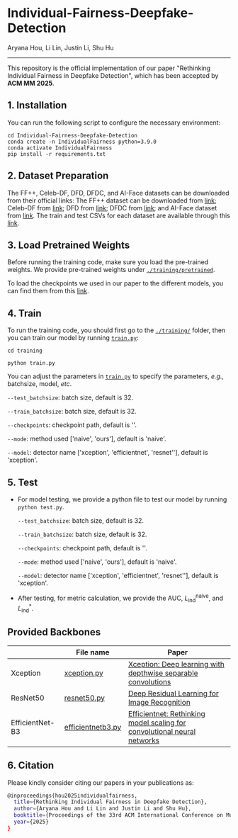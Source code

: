 # Individual-Fairness-Deepfake-Detection

Aryana Hou, Li Lin, Justin Li, Shu Hu
_________________

This repository is the official implementation of our paper "Rethinking Individual Fairness in Deepfake Detection", which has been accepted by **ACM MM 2025**.

## 1. Installation
You can run the following script to configure the necessary environment:

```
cd Individual-Fairness-Deepfake-Detection
conda create -n IndividualFairness python=3.9.0
conda activate IndividualFairness
pip install -r requirements.txt
```

## 2. Dataset Preparation

The FF++, Celeb-DF, DFD, DFDC, and AI-Face datasets can be downloaded from their official links: The FF++ dataset can be downloaded from [link](https://github.com/ondyari/FaceForensics/); Celeb-DF from [link](https://github.com/yuezunli/celeb-deepfakeforensics); DFD from [link](https://research.google/blog/contributing-data-to-deepfake-detection-research/); DFDC from [link](https://ai.meta.com/datasets/dfdc/); and AI-Face dataset from [link](https://github.com/Purdue-M2/AI-Face-FairnessBench). The train and test CSVs for each dataset are available through this [link](https://drive.google.com/drive/folders/1YoSsQGO5bMxAtv0H9x-1uBeredCK8VQx?usp=drive_link).

## 3. Load Pretrained Weights
Before running the training code, make sure you load the pre-trained weights. We provide pre-trained weights under [`./training/pretrained`](./training/pretrained). 

To load the checkpoints we used in our paper to the different models, you can find them from this [link](https://drive.google.com/drive/folders/14IozQOpEbecTWCX12R9bGnYYTzMkHUj7?usp=drive_link).

## 4. Train
To run the training code, you should first go to the [`./training/`](./training/) folder, then you can train our model by running [`train.py`](training/train.py):

```
cd training

python train.py 
```

You can adjust the parameters in [`train.py`](training/train.py) to specify the parameters, *e.g.,* batchsize, model, *etc*.

`--test_batchsize`: batch size, default is 32.

`--train_batchsize`: batch size, default is 32.

`--checkpoints`: checkpoint path, default is ''.

`--mode`: method used ['naive', 'ours'], default is 'naive'.

`--model`: detector name ['xception', 'efficientnet', 'resnet''], default is 'xception'.

## 5. Test
* For model testing, we provide a python file to test our model by running `python test.py`. 

	`--test_batchsize`: batch size, default is 32.

	`--train_batchsize`: batch size, default is 32.

	`--checkpoints`: checkpoint path, default is ''.

	`--mode`: method used ['naive', 'ours'], default is 'naive'.

	`--model`: detector name ['xception', 'efficientnet', 'resnet''], default is 'xception'.

* After testing, for metric calculation, we provide the AUC, $L_{\text{ind}}^{\text{naive}}$, and $L_{\text{ind}}^*$.

## Provided Backbones
|                  | File name                               | Paper                                                                                                                                                                                                                                                                                                                                                         |
|------------------|-----------------------------------------|---------------------------------------------------------------------------------------------------------------------------------------------------------------------------------------------------------------------------------------------------------------------------------------------------------------------------------------------------------------|
| Xception          | [xception.py](./training/networks/xception.py)         | [Xception: Deep learning with depthwise separable convolutions](https://openaccess.thecvf.com/content_cvpr_2017/html/Chollet_Xception_Deep_Learning_CVPR_2017_paper.html) |
| ResNet50          | [resnet50.py](training/networks/resnet50.py)       | [Deep Residual Learning for Image Recognition](https://openaccess.thecvf.com/content_cvpr_2016/html/He_Deep_Residual_Learning_CVPR_2016_paper.html)                                                                                                                                                                                                                                                                                              |
| EfficientNet-B3      | [efficientnetb3.py](./training/networks/efficientnetb3.py) | [Efficientnet: Rethinking model scaling for convolutional neural networks](http://proceedings.mlr.press/v97/tan19a.html)        

## 6. Citation
Please kindly consider citing our papers in your publications as:
```bash
@inproceedings{hou2025individualfairness,
  title={Rethinking Individual Fairness in Deepfake Detection},
  author={Aryana Hou and Li Lin and Justin Li and Shu Hu},
  booktitle={Proceedings of the 33rd ACM International Conference on Multimedia (ACM MM)},
  year={2025}
}
```

